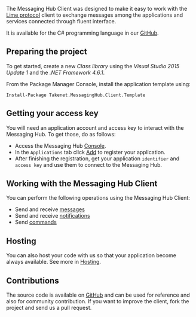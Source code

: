The Messaging Hub Client was designed to make it easy to work with the [Lime protocol](http://limeprotocol.org) client to exchange messages among the applications and services connected through fluent interface.

It is available for the C# programming language in our [GitHub](https://github.com/takenet/messaginghub-client-csharp).

## Preparing the project

To get started, create a new *Class library* using the *Visual Studio 2015 Update 1* and the *.NET Framework 4.6.1*.

From the Package Manager Console, install the application template using:

    Install-Package Takenet.MessagingHub.Client.Template

## Getting your access key

You will need an application account and access key to interact with the Messaging Hub. To get those, do as follows:
- Access the Messaging Hub [Console](http://messaginghub.io/home/console).
- In the `Applications` tab click [Add](http://messaginghub.io/application/add) to register your application.
- After finishing the registration, get your application `identifier` and `access key` and use them to connect to the Messaging Hub.

## Working with the Messaging Hub Client

You can perform the following operations using the Messaging Hub Client:
- Send and receive [messages](http://messaginghub.io/docs/sdks/messages)
- Send and receive [notifications](http://messaginghub.io/docs/sdks/notifications)
- Send [commands](http://messaginghub.io/docs/sdks/commands)

## Hosting

You can also host your code with us so that your application become always available.
See more in [Hosting](http://messaginghub.io/docs/sdks/hosting).

## Contributions

The source code is available on [GitHub](https://github.com/takenet) and can be used for reference and also for community contribution. If you want to improve the client, fork the project and send us a pull request.
